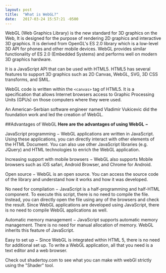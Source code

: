 ```yaml
---
layout: post
title:  "What is WebGL?"
date:   2017-03-24 15:57:21 -0500
---
```


WebGL (Web Graphics Library) is the new standard for 3D graphics on the Web, It is designed for the purpose of rendering 2D graphics and interactive 3D graphics. It is derived from OpenGL's ES 2.0 library which is a low-level 3D API for phones and other mobile devices. WebGL provides similar functionality of ES 2.0 (Embedded Systems) and performs well on modern 3D graphics hardware.

It is a JavaScript API that can be used with HTML5. HTML5 has several features to support 3D graphics such as 2D Canvas, WebGL, SVG, 3D CSS transforms, and SMIL.

WebGL code is written within the ``<canvas>`` tag of HTML5. It is a specification that allows Internet browsers access to Graphic Processing Units (GPUs) on those computers where they were used.

An American-Serbian software engineer named Vladimir Vukicevic did the foundation work and led the creation of WebGL.

##Advantages of WebGL
**Here are the advantages of using WebGL −**

JavaScript programming − WebGL applications are written in JavaScript. Using these applications, you can directly interact with other elements of the HTML Document. You can also use other JavaScript libraries (e.g. JQuery) and HTML technologies to enrich the WebGL application.

Increasing support with mobile browsers − WebGL also supports Mobile browsers such as iOS safari, Android Browser, and Chrome for Android.

Open source − WebGL is an open source. You can access the source code of the library and understand how it works and how it was developed.

No need for compilation − JavaScript is a half-programming and half-HTML component. To execute this script, there is no need to compile the file. Instead, you can directly open the file using any of the browsers and check the result. Since WebGL applications are developed using JavaScript, there is no need to compile WebGL applications as well.

Automatic memory management − JavaScript supports automatic memory management. There is no need for manual allocation of memory. WebGL inherits this feature of JavaScript.

Easy to set up − Since WebGL is integrated within HTML 5, there is no need for additional set up. To write a WebGL application, all that you need is a text editor and a web browser.


Check out shadertoy.com to see what you can make with webGl strictly using the "Shader" tool.